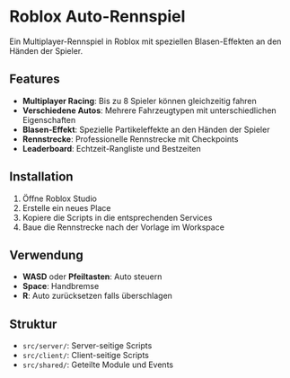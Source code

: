 # Roblox Auto-Rennspiel

Ein Multiplayer-Rennspiel in Roblox mit speziellen Blasen-Effekten an den Händen der Spieler.

## Features

- **Multiplayer Racing**: Bis zu 8 Spieler können gleichzeitig fahren
- **Verschiedene Autos**: Mehrere Fahrzeugtypen mit unterschiedlichen Eigenschaften
- **Blasen-Effekt**: Spezielle Partikeleffekte an den Händen der Spieler
- **Rennstrecke**: Professionelle Rennstrecke mit Checkpoints
- **Leaderboard**: Echtzeit-Rangliste und Bestzeiten

## Installation

1. Öffne Roblox Studio
2. Erstelle ein neues Place
3. Kopiere die Scripts in die entsprechenden Services
4. Baue die Rennstrecke nach der Vorlage im Workspace

## Verwendung

- **WASD** oder **Pfeiltasten**: Auto steuern
- **Space**: Handbremse
- **R**: Auto zurücksetzen falls überschlagen

## Struktur

- `src/server/`: Server-seitige Scripts
- `src/client/`: Client-seitige Scripts  
- `src/shared/`: Geteilte Module und Events
